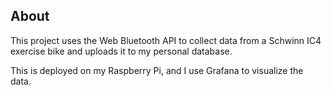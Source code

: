 ## About

This project uses the Web Bluetooth API to collect data from a Schwinn IC4 exercise bike and uploads it to my personal database.

This is deployed on my Raspberry Pi, and I use Grafana to visualize the data.

